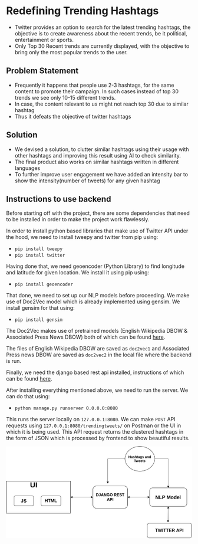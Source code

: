 # Redefining Trending Hashtags
* Twitter provides an option to search for the latest trending hashtags, the objective is to create awareness about the recent trends, be it political, entertainment or sports.
* Only Top 30 Recent trends are currently displayed, with the objective to bring only the most popular trends to the user.

## Problem Statement
* Frequently it happens that people use 2-3 hashtags, for the same content to promote their campaign. In such cases instead of top 30 trends we see only 10-15 different trends. 
* In case, the content relevant to us might not reach top 30 due to similar hashtag 
* Thus it defeats the objective of twitter hashtags 

## Solution

* We devised a solution, to clutter similar hashtags using their usage with other hashtags and improving this result using AI to check similarity.
* The final product also works on similar hashtags written in different languages
* To further improve user engagement we have added an intensity bar to show the intensity(number of tweets) for any given hashtag
## Instructions to use backend

Before starting off with the project, there are some dependencies that need to be installed in order to make the project work flawlessly.

In order to install python based libraries that make use of Twitter API under the hood, we need to install tweepy and twitter from pip using:

* ```pip install tweepy```
* ```pip install twitter```


Having done that, we need geoencoder (Python Library) to find longitude and latitude for given location. We install it using pip using:

* ```pip install geoencoder```

That done, we need to set up our NLP models before proceeding. We make use of Doc2Vec model which is already implemented using gensim. We install gensim for that using:

* ```pip install gensim```

The Doc2Vec makes use of pretrained models (English Wikipedia DBOW & Associated Press News DBOW) both of which can be found [here](https://github.com/jhlau/doc2vec).

The files of English Wikipedia DBOW are saved as ```doc2vec1``` and Associated Press news DBOW are saved as ```doc2vec2``` in the local file where the backend is run.


Finally, we need the django based rest api installed, instructions of which can be found [here](https://www.django-rest-framework.org/).

After installing everything mentioned above, we need to run the server. We can do that using:
* ```python manage.py runserver 0.0.0.0:8080```

This runs the server locally on ```127.0.0.1:8080```.
We can make ```POST``` API requests using ```127.0.0.1:8080/trendingtweets/``` on Postman or the UI in which it is being used.
This API request returns the clustered hashtags in the form of JSON which is processed by frontend to show beautiful results.

![alt text](Flochart.png)






